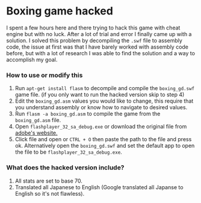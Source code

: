 # Boxing game hacked
I spent a few hours here and there trying to hack this game with cheat engine but with no luck. After a lot of trial and error I finally came up with a solution. I solved this problem by decompiling the `.swf` file to assembly code, the issue at first was that I have barely worked with assembly code before, but with a lot of research I was able to find the solution and a way to accomplish my goal.
### How to use or modify this
1. Run `apt-get install flasm` to decompile and compile the `boxing_gd.swf` game file. (if you only want to run the hacked version skip to step 4)
2. Edit the `boxing_gd.asm` values you would like to change, this require that you understand assembly or know how to navigate to desired values.
3. Run `flasm -a boxing_gd.asm` to compile the game from the `boxing_gd.asm` file.
4. Open `flashplayer_32_sa_debug.exe` or download the original file from [adobe's website.](https://www.adobe.com/support/flashplayer/debug_downloads.html)
5. Click file and open or `CTRL + O` then paste the path to the file and press ok. Alternatively open the `boxing_gd.swf` and set the default app to open the file to be `flashplayer_32_sa_debug.exe`.

### What does the hacked version include?
1. All stats are set to base 70.
2. Translated all Japanese to English (Google translated all Japanse to English so it's not flawless).
